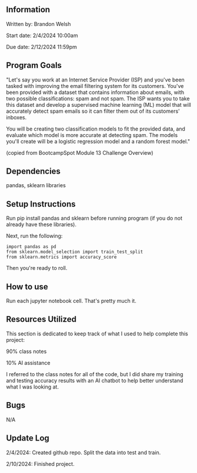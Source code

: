 ## Information
Written by: Brandon Welsh

Start date: 2/4/2024 10:00am

Due date: 2/12/2024 11:59pm

## Program Goals
"Let's say you work at an Internet Service Provider (ISP) and you've been tasked with improving the email filtering system for its customers. You've been provided with a dataset that contains information about emails, with two possible classifications: spam and not spam. The ISP wants you to take this dataset and develop a supervised machine learning (ML) model that will accurately detect spam emails so it can filter them out of its customers' inboxes.

You will be creating two classification models to fit the provided data, and evaluate which model is more accurate at detecting spam. The models you'll create will be a logistic regression model and a random forest model." 

(copied from BootcampSpot Module 13 Challenge Overview)

## Dependencies
pandas, sklearn libraries

## Setup Instructions
Run pip install pandas and sklearn before running program (if you do not already have these libraries).

Next, run the following:

    import pandas as pd
    from sklearn.model_selection import train_test_split
    from sklearn.metrics import accuracy_score

Then you're ready to roll.

## How to use
Run each jupyter notebook cell. That's pretty much it.

## Resources Utilized
This section is dedicated to keep track of what I used to help complete this project:

90% class notes

10% AI assistance

I referred to the class notes for all of the code, but I did share my training and testing accuracy results with an AI chatbot to help better understand what I was looking at. 

## Bugs

N/A

## Update Log
2/4/2024: Created github repo. Split the data into test and train.

2/10/2024: Finished project.